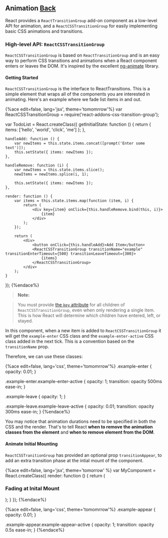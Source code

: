 ## Animation [Back](./../add_on.md)

React provides a `ReactTransitionGroup` add-on component as a low-level API for animation, and a `ReactCSSTransitionGroup` for easily implementing basic CSS animations and transitions.

### High-level API: `ReactCSSTransitionGroup`

`ReactCSSTransitionGroup` is based on `ReactTransitionGroup` and is an easy way to perform CSS transitions and animations when a React component enters or leaves the DOM. It's inspired by the excellent [ng-animate](http://www.nganimate.org/) library.

#### Getting Started

`ReactCSSTransitionGroup` is the interface to ReactTransitions. This is a simple element that wraps all of the components you are interested in animating. Here's an example where we fade list items in and out.

{%ace edit=false, lang='jsx', theme='tomomrrow'%}
var ReactCSSTransitionGroup = require('react-addons-css-transition-group');

var TodoList = React.createClass({
    getInitialState: function () {
        return { items: ['hello', 'world', 'click', 'me'] };
    },
    
    handleAdd: function () {
        var newItems = this.state.items.concat([prompt('Enter some text')]);
        this.setState({ items: newItems });
    },
    
    handleRemove: function (i) {
        var newItems = this.state.items.slice();
        newItems = newItems.splice(i, 1);
        
        this.setState({ items: newItems });
    },
    
    render: function () {
        var items = this.state.items.map(function (item, i) {
            return (
                <div key={item} onClick={this.handleRemove.bind(this, i)}>
                    {item}
                </div>
            );
        });
    
        return (
            <div>
                <button onClick={this.handleAdd}>Add Item</button>
                <ReactCSSTransitionGroup transitionName="example" transitionEnterTimeout={500} transitionLeaveTimeout={300}>
                    {items}
                </ReactCSSTransitionGroup>
            </div>
        );
    }
});
{%endace%}

> **Note:**

> You must provide [the `key` attribute](https://facebook.github.io/react/docs/multiple-components.html#dynamic-children) for all children of `ReactCSSTransitionGroup`, even when only rendering a single item. This is how React will determine which children have entered, left, or stayed.

In this component, when a new item is added to `ReactCSSTransitionGroup` it will get the `example-enter` CSS class and the `example-enter-active` CSS class added in the next tick. This is a convention based on the `transitionName` prop.

Therefore, we can use these classes:

{%ace edit=false, lang='css', theme='tomomrrow'%}
.example-enter {
    opacity: 0.01;
}

.example-enter.example-enter-active {
    opacity: 1;
    transition: opacity 500ms ease-in;
}

.example-leave {
    opacity: 1;
}

.example-leave.example-leave-active {
    opacity: 0.01;
    transition: opacity 300ms ease-in;
}
{%endace%}

You may notice that animation durations need to be specified in both the CSS and the render. That's to tell React **when to remove the animation classes from the element** and **when to remove element from the DOM**.

#### Animate Initial Mounting 

`ReactCSSTranitionGroup` has provided an optional prop `transitionAppear`, to add an extra transition phase at the intial mount of the component.

{%ace edit=false, lang='jsx', theme='tomorrow' %}
var MyComponent = React.createClass({
    render: function () {
        return (
            <ReactCSSTransitionGroup transtionName="example" transitionAppear={true} transitionAppearTimeout={500}>
                <h3>Fading at Inital Mount</h3>
            </ReactCSSTransitionGroup>
        );
    }
});
{%endace%}

{%ace edit=false, lang='css', theme='tomomrrow'%}
.example-appear {
    opacity: 0.01;
}

.example-appear.example-appear-active {
    opacity: 1;
    transition: opacity 0.5s ease-in;
}
{%endace%}
